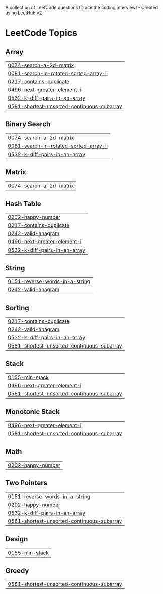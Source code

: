 A collection of LeetCode questions to ace the coding interview! - Created using [LeetHub v2](https://github.com/arunbhardwaj/LeetHub-2.0)
<!---LeetCode Topics Start-->
# LeetCode Topics
## Array
|  |
| ------- |
| [0074-search-a-2d-matrix](https://github.com/Adithyan005/Leetcode/tree/master/0074-search-a-2d-matrix) |
| [0081-search-in-rotated-sorted-array-ii](https://github.com/Adithyan005/Leetcode/tree/master/0081-search-in-rotated-sorted-array-ii) |
| [0217-contains-duplicate](https://github.com/Adithyan005/Leetcode/tree/master/0217-contains-duplicate) |
| [0496-next-greater-element-i](https://github.com/Adithyan005/Leetcode/tree/master/0496-next-greater-element-i) |
| [0532-k-diff-pairs-in-an-array](https://github.com/Adithyan005/Leetcode/tree/master/0532-k-diff-pairs-in-an-array) |
| [0581-shortest-unsorted-continuous-subarray](https://github.com/Adithyan005/Leetcode/tree/master/0581-shortest-unsorted-continuous-subarray) |
## Binary Search
|  |
| ------- |
| [0074-search-a-2d-matrix](https://github.com/Adithyan005/Leetcode/tree/master/0074-search-a-2d-matrix) |
| [0081-search-in-rotated-sorted-array-ii](https://github.com/Adithyan005/Leetcode/tree/master/0081-search-in-rotated-sorted-array-ii) |
| [0532-k-diff-pairs-in-an-array](https://github.com/Adithyan005/Leetcode/tree/master/0532-k-diff-pairs-in-an-array) |
## Matrix
|  |
| ------- |
| [0074-search-a-2d-matrix](https://github.com/Adithyan005/Leetcode/tree/master/0074-search-a-2d-matrix) |
## Hash Table
|  |
| ------- |
| [0202-happy-number](https://github.com/Adithyan005/Leetcode/tree/master/0202-happy-number) |
| [0217-contains-duplicate](https://github.com/Adithyan005/Leetcode/tree/master/0217-contains-duplicate) |
| [0242-valid-anagram](https://github.com/Adithyan005/Leetcode/tree/master/0242-valid-anagram) |
| [0496-next-greater-element-i](https://github.com/Adithyan005/Leetcode/tree/master/0496-next-greater-element-i) |
| [0532-k-diff-pairs-in-an-array](https://github.com/Adithyan005/Leetcode/tree/master/0532-k-diff-pairs-in-an-array) |
## String
|  |
| ------- |
| [0151-reverse-words-in-a-string](https://github.com/Adithyan005/Leetcode/tree/master/0151-reverse-words-in-a-string) |
| [0242-valid-anagram](https://github.com/Adithyan005/Leetcode/tree/master/0242-valid-anagram) |
## Sorting
|  |
| ------- |
| [0217-contains-duplicate](https://github.com/Adithyan005/Leetcode/tree/master/0217-contains-duplicate) |
| [0242-valid-anagram](https://github.com/Adithyan005/Leetcode/tree/master/0242-valid-anagram) |
| [0532-k-diff-pairs-in-an-array](https://github.com/Adithyan005/Leetcode/tree/master/0532-k-diff-pairs-in-an-array) |
| [0581-shortest-unsorted-continuous-subarray](https://github.com/Adithyan005/Leetcode/tree/master/0581-shortest-unsorted-continuous-subarray) |
## Stack
|  |
| ------- |
| [0155-min-stack](https://github.com/Adithyan005/Leetcode/tree/master/0155-min-stack) |
| [0496-next-greater-element-i](https://github.com/Adithyan005/Leetcode/tree/master/0496-next-greater-element-i) |
| [0581-shortest-unsorted-continuous-subarray](https://github.com/Adithyan005/Leetcode/tree/master/0581-shortest-unsorted-continuous-subarray) |
## Monotonic Stack
|  |
| ------- |
| [0496-next-greater-element-i](https://github.com/Adithyan005/Leetcode/tree/master/0496-next-greater-element-i) |
| [0581-shortest-unsorted-continuous-subarray](https://github.com/Adithyan005/Leetcode/tree/master/0581-shortest-unsorted-continuous-subarray) |
## Math
|  |
| ------- |
| [0202-happy-number](https://github.com/Adithyan005/Leetcode/tree/master/0202-happy-number) |
## Two Pointers
|  |
| ------- |
| [0151-reverse-words-in-a-string](https://github.com/Adithyan005/Leetcode/tree/master/0151-reverse-words-in-a-string) |
| [0202-happy-number](https://github.com/Adithyan005/Leetcode/tree/master/0202-happy-number) |
| [0532-k-diff-pairs-in-an-array](https://github.com/Adithyan005/Leetcode/tree/master/0532-k-diff-pairs-in-an-array) |
| [0581-shortest-unsorted-continuous-subarray](https://github.com/Adithyan005/Leetcode/tree/master/0581-shortest-unsorted-continuous-subarray) |
## Design
|  |
| ------- |
| [0155-min-stack](https://github.com/Adithyan005/Leetcode/tree/master/0155-min-stack) |
## Greedy
|  |
| ------- |
| [0581-shortest-unsorted-continuous-subarray](https://github.com/Adithyan005/Leetcode/tree/master/0581-shortest-unsorted-continuous-subarray) |
<!---LeetCode Topics End-->